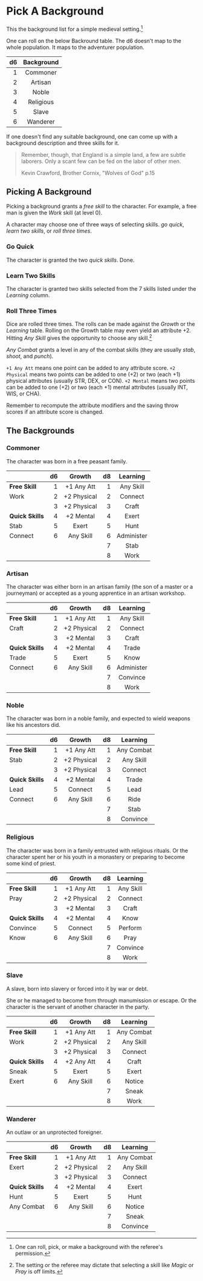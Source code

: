 
# Pick A Background

This the background list for a simple medieval setting.[^1]

[^1]: One can roll, pick, or make a background with the referee's permission.

One can roll on the below Backround table. The d6 doesn't map to the whole population. It maps to the adventurer population.

| **d6** | **Background** |
|-------:|:--------------:|
|      1 | Commoner       |
|      2 | Artisan        |
|      3 | Noble          |
|      4 | Religious      |
|      5 | Slave          |
|      6 | Wanderer       |

If one doesn't find any suitable background, one can come up with a background description and three skills for it.

> Remember, though, that England is a simple land, a few are subtle laborers. Only a scant few can be fed on the labor of other men.
>
>   Kevin Crawford, Brother Cornix, "Wolves of God" p.15

## Picking A Background

Picking a background grants a _free skill_ to the character. For example, a free man is given the _Work_ skill (at level 0).

A character may choose one of three ways of selecting skills. _go quick_, _learn two skills_, or _roll three times_.

### Go Quick

The character is granted the two _quick skills_. Done.

### Learn Two Skills

The character is granted two skills selected from the 7 skills listed under the _Learning_ column.

### Roll Three Times

Dice are rolled three times. The rolls can be made against the _Growth_ or the _Learning_ table. Rolling on the Growth table may even yield an attribute +2. Hitting _Any Skill_ gives the opportunity to choose any skill.[^2]

[^2]: The setting or the referee may dictate that selecting a skill like _Magic_ or _Pray_ is off limits.

_Any Combat_ grants a level in any of the combat skills (they are usually _stab_, _shoot_, and _punch_).

`+1 Any Att` means one point can be added to any attribute score.
`+2 Physical` means two points can be added to one (+2) or two (each +1) physical attributes (usually STR, DEX, or CON).
`+2 Mental` means two points can be added to one (+2) or two (each +1) mental attributes (usually INT, WIS, or CHA).

Remember to recompute the attribute modifiers and the saving throw scores if an attribute score is changed.

<!-- PAGE BREAK -->

## The Backgrounds


### Commoner

The character was born in a free peasant family.

|                  | **d6** | **Growth**  | **d8** | **Learning** |
|------------------|-------:|:-----------:|-------:|:------------:|
| **Free Skill**   |      1 | +1 Any Att  |      1 | Any Skill    |
| Work             |      2 | +2 Physical |      2 | Connect      |
|                  |      3 | +2 Physical |      3 | Craft        |
| **Quick Skills** |      4 | +2 Mental   |      4 | Exert        |
| Stab             |      5 | Exert       |      5 | Hunt         |
| Connect          |      6 | Any Skill   |      6 | Administer   |
|                  |        |             |      7 | Stab         |
|                  |        |             |      8 | Work         |


### Artisan

The character was either born in an artisan family (the son of a master or a journeyman) or accepted as a young apprentice in an artisan workshop.

|                  | **d6** | **Growth**  | **d8** | **Learning** |
|------------------|-------:|:-----------:|-------:|:------------:|
| **Free Skill**   |      1 | +1 Any Att  |      1 | Any Skill    |
| Craft            |      2 | +2 Physical |      2 | Connect      |
|                  |      3 | +2 Mental   |      3 | Craft        |
| **Quick Skills** |      4 | +2 Mental   |      4 | Trade        |
| Trade            |      5 | Exert       |      5 | Know         |
| Connect          |      6 | Any Skill   |      6 | Administer   |
|                  |        |             |      7 | Convince     |
|                  |        |             |      8 | Work         |


### Noble

The character was born in a noble family, and expected to wield weapons like his ancestors did.

|                  | **d6** | **Growth**  | **d8** | **Learning** |
|------------------|-------:|:-----------:|-------:|:------------:|
| **Free Skill**   |      1 | +1 Any Att  |      1 | Any Combat   |
| Stab             |      2 | +2 Physical |      2 | Any Skill    |
|                  |      3 | +2 Physical |      3 | Connect      |
| **Quick Skills** |      4 | +2 Mental   |      4 | Trade        |
| Lead             |      5 | Connect     |      5 | Lead         |
| Connect          |      6 | Any Skill   |      6 | Ride         |
|                  |        |             |      7 | Stab         |
|                  |        |             |      8 | Convince     |


### Religious

The character was born in a family entrusted with religious rituals. Or the character spent her or his youth in a monastery or preparing to become some kind of priest.

|                  | **d6** | **Growth**  | **d8** | **Learning** |
|------------------|-------:|:-----------:|-------:|:------------:|
| **Free Skill**   |      1 | +1 Any Att  |      1 | Any Skill    |
| Pray             |      2 | +2 Physical |      2 | Connect      |
|                  |      3 | +2 Mental   |      3 | Craft        |
| **Quick Skills** |      4 | +2 Mental   |      4 | Know         |
| Convince         |      5 | Connect     |      5 | Perform      |
| Know             |      6 | Any Skill   |      6 | Pray         |
|                  |        |             |      7 | Convince     |
|                  |        |             |      8 | Work         |


### Slave

A slave, born into slavery or forced into it by war or debt.

She or he managed to become from through manumission or escape. Or the character is the servant of another character in the party.

|                  | **d6** | **Growth**  | **d8** | **Learning** |
|------------------|-------:|:-----------:|-------:|:------------:|
| **Free Skill**   |      1 | +1 Any Att  |      1 | Any Combat   |
| Work             |      2 | +2 Physical |      2 | Any Skill    |
|                  |      3 | +2 Physical |      3 | Connect      |
| **Quick Skills** |      4 | +2 Any Att  |      4 | Craft        |
| Sneak            |      5 | Exert       |      5 | Exert        |
| Exert            |      6 | Any Skill   |      6 | Notice       |
|                  |        |             |      7 | Sneak        |
|                  |        |             |      8 | Work         |


### Wanderer

An outlaw or an unprotected foreigner.

|                  | **d6** | **Growth**  | **d8** | **Learning** |
|------------------|-------:|:-----------:|-------:|:------------:|
| **Free Skill**   |      1 | +1 Any Att  |      1 | Any Combat   |
| Exert            |      2 | +2 Physical |      2 | Any Skill    |
|                  |      3 | +2 Physical |      3 | Connect      |
| **Quick Skills** |      4 | +2 Mental   |      4 | Exert        |
| Hunt             |      5 | Exert       |      5 | Hunt         |
| Any Combat       |      6 | Any Skill   |      6 | Notice       |
|                  |        |             |      7 | Sneak        |
|                  |        |             |      8 | Convince     |

